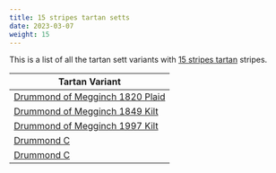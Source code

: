 ```yaml
---
title: 15 stripes tartan setts
date: 2023-03-07
weight: 15
---
```

This is a list of all the tartan sett variants with [15 stripes tartan](/stripes/stripes15/) stripes.

| Tartan Variant |
|---------------|
| [Drummond of Megginch 1820 Plaid](/tartans/r/26/db2/r6/db6/r126/lb6/r6/db38/r6/g6/r6/g130/r19/db6/r/18/)||
| [Drummond of Megginch 1849 Kilt](/tartans/r/14/db2/r4/db4/r70/lb4/r4/db20/r4/g4/r4/g74/r6/db4/r/12/)||
| [Drummond of Megginch 1997 Kilt](/tartans/dr/12/dn2/dr4/dn4/dr62/lb4/dr4/dn20/dr4/n4/dr4/n64/dr6/dn4/dr/14/)||
| [Drummond C](/tartans/r/6/db2/r2/db2/r12/n2/r2/k4/r2/g2/r2/g12/r2/k2/r/6/)||
| [Drummond C](/tartans/dr/6/db2/dr2/db2/dr12/n2/dr2/k4/dr2/dg2/dr2/dg12/dr2/k2/dr/6/)||
